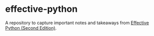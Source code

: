 # effective-python
A repository to capture important notes and takeaways from [Effective Python (Second Edition)](https://github.com/bslatkin/effectivepython/tree/master).
